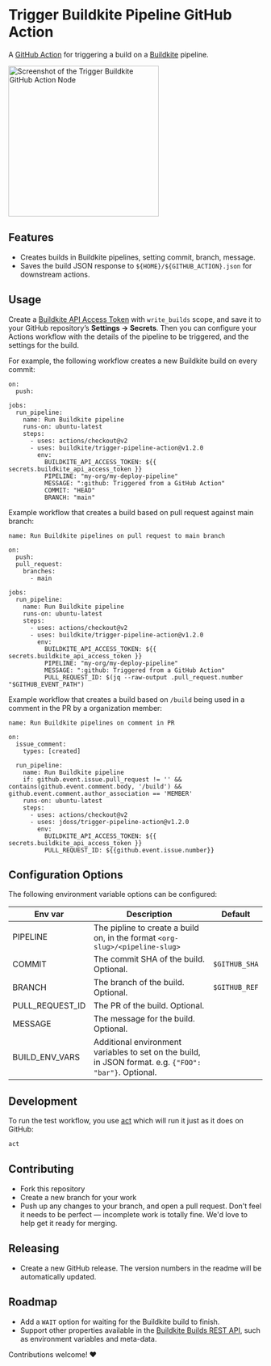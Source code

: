 # Trigger Buildkite Pipeline GitHub Action

A [GitHub Action](https://github.com/actions) for triggering a build on a [Buildkite](https://buildkite.com/) pipeline.


<img src="screenshot.png" alt="Screenshot of the Trigger Buildkite GitHub Action Node" width="298" />

## Features

* Creates builds in Buildkite pipelines, setting commit, branch, message.
* Saves the build JSON response to `${HOME}/${GITHUB_ACTION}.json` for downstream actions.

## Usage

Create a [Buildkite API Access Token](https://buildkite.com/docs/apis/rest-api#authentication) with `write_builds` scope, and save it to your GitHub repository’s **Settings → Secrets**. Then you can configure your Actions workflow with the details of the pipeline to be triggered, and the settings for the build.

For example, the following workflow creates a new Buildkite build on every commit:

```workflow
on:
  push:

jobs:
  run_pipeline:
    name: Run Buildkite pipeline
    runs-on: ubuntu-latest
    steps:
      - uses: actions/checkout@v2
      - uses: buildkite/trigger-pipeline-action@v1.2.0
        env:
          BUILDKITE_API_ACCESS_TOKEN: ${{ secrets.buildkite_api_access_token }}
          PIPELINE: "my-org/my-deploy-pipeline"
          MESSAGE: ":github: Triggered from a GitHub Action"
          COMMIT: "HEAD"
          BRANCH: "main"
```

Example workflow that creates a build based on pull request against main branch:

```workflow
name: Run Buildkite pipelines on pull request to main branch

on:
  push:
  pull_request:
    branches:
      - main

jobs:
  run_pipeline:
    name: Run Buildkite pipeline
    runs-on: ubuntu-latest
    steps:
      - uses: actions/checkout@v2
      - uses: buildkite/trigger-pipeline-action@v1.2.0
        env:
          BUILDKITE_API_ACCESS_TOKEN: ${{ secrets.buildkite_api_access_token }}
          PIPELINE: "my-org/my-deploy-pipeline"
          MESSAGE: ":github: Triggered from a GitHub Action"
          PULL_REQUEST_ID: $(jq --raw-output .pull_request.number "$GITHUB_EVENT_PATH")
```

Example workflow that creates a build based on `/build` being used in a comment in the PR by a organization member:

```
name: Run Buildkite pipelines on comment in PR

on:
  issue_comment:
    types: [created]

  run_pipeline:
    name: Run Buildkite pipeline
    if: github.event.issue.pull_request != '' && contains(github.event.comment.body, '/build') && github.event.comment.author_association == 'MEMBER'
    runs-on: ubuntu-latest
    steps:
      - uses: actions/checkout@v2
      - uses: jdoss/trigger-pipeline-action@v1.2.0
        env:
          BUILDKITE_API_ACCESS_TOKEN: ${{ secrets.buildkite_api_access_token }}
          PULL_REQUEST_ID: ${{github.event.issue.number}}
```

## Configuration Options

The following environment variable options can be configured:

|Env var|Description|Default|
|-|-|-|
|PIPELINE|The pipline to create a build on, in the format `<org-slug>/<pipeline-slug>`||
|COMMIT|The commit SHA of the build. Optional.|`$GITHUB_SHA`|
|BRANCH|The branch of the build. Optional.|`$GITHUB_REF`|
|PULL_REQUEST_ID|The PR of the build. Optional.||
|MESSAGE|The message for the build. Optional.||
|BUILD_ENV_VARS|Additional environment variables to set on the build, in JSON format. e.g. `{"FOO": "bar"}`. Optional. ||

## Development

To run the test workflow, you use [act](https://github.com/nektos/act) which will run it just as it does on GitHub:

```bash
act
```

## Contributing

* Fork this repository
* Create a new branch for your work
* Push up any changes to your branch, and open a pull request. Don't feel it needs to be perfect — incomplete work is totally fine. We'd love to help get it ready for merging.

## Releasing

* Create a new GitHub release. The version numbers in the readme will be automatically updated.

## Roadmap

* Add a `WAIT` option for waiting for the Buildkite build to finish.
* Support other properties available in the [Buildkite Builds REST API](https://buildkite.com/docs/apis/rest-api/builds#create-a-build), such as environment variables and meta-data.

Contributions welcome! ❤️
